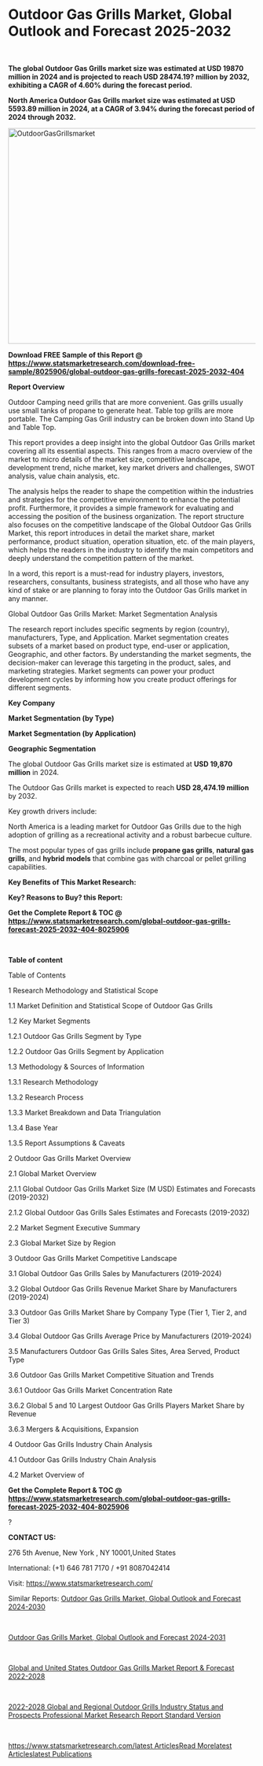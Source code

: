 <h1>Outdoor Gas Grills Market, Global Outlook and Forecast 2025-2032</h1><br/><p><strong>The global Outdoor Gas Grills market size was estimated at USD 19870 million in 2024 and is projected to reach USD 28474.19? million by 2032, exhibiting a <strong>CAGR</strong> of 4.60% during the forecast period.</strong></p>
 
 
 
 <p><strong>North America Outdoor Gas Grills market size was estimated at USD 5593.89 million in 2024, at a <strong>CAGR</strong> of 3.94% during the forecast period of 2024 through 2032.</strong></p>
 
 
 
 <p><img alt="OutdoorGasGrillsmarket" src="https://www.grandresearchstore.com/assets/report-images/OutdoorGasGrillsmarket.png" style="width: 730px; height: 438px;" /></p>
 
 
 
 <p><strong>Download FREE Sample of this Report @ <a href="https://www.statsmarketresearch.com/download-free-sample/8025906/global-outdoor-gas-grills-forecast-2025-2032-404">https://www.statsmarketresearch.com/download-free-sample/8025906/global-outdoor-gas-grills-forecast-2025-2032-404</a></strong></p>
 
 
 
 <p><strong>Report Overview</strong></p>
 
 
 
 <p>Outdoor Camping need grills that are more convenient. Gas grills usually use small tanks of propane to generate heat. Table top grills are more portable. The Camping Gas Grill industry can be broken down into Stand Up and Table Top.</p>
 
 
 
 <p>This report provides a deep insight into the global Outdoor Gas Grills market covering all its essential aspects. This ranges from a macro overview of the market to micro details of the market size, competitive landscape, development trend, niche market, key market drivers and challenges, SWOT analysis, value chain analysis, etc.</p>
 
 
 
 <p>The analysis helps the reader to shape the competition within the industries and strategies for the competitive environment to enhance the potential profit. Furthermore, it provides a simple framework for evaluating and accessing the position of the business organization. The report structure also focuses on the competitive landscape of the Global Outdoor Gas Grills Market, this report introduces in detail the market share, market performance, product situation, operation situation, etc. of the main players, which helps the readers in the industry to identify the main competitors and deeply understand the competition pattern of the market.</p>
 
 
 
 <p>In a word, this report is a must-read for industry players, investors, researchers, consultants, business strategists, and all those who have any kind of stake or are planning to foray into the Outdoor Gas Grills market in any manner.</p>
 
 
 
 <p>Global Outdoor Gas Grills Market: Market Segmentation Analysis</p>
 
 
 
 <p>The research report includes specific segments by region (country), manufacturers, Type, and Application. Market segmentation creates subsets of a market based on product type, end-user or application, Geographic, and other factors. By understanding the market segments, the decision-maker can leverage this targeting in the product, sales, and marketing strategies. Market segments can power your product development cycles by informing how you create product offerings for different segments.</p>
 
 
 
 <p><strong>Key Company</strong></p>
 
 
 
 <p><strong>Market Segmentation (by Type)</strong></p>
 
 
 
 <p><strong>Market Segmentation (<strong>by Application</strong>)</strong></p>
 
 
 
 <p><strong>Geographic Segmentation</strong></p>
 
 
 
 <p>The global Outdoor Gas Grills market size is estimated at <strong>USD 19,870 million</strong> in 2024.</p>
 
 
 
 <p>The Outdoor Gas Grills market is expected to reach <strong>USD 28,474.19 million</strong> by 2032.</p>
 
 
 
 <p>Key growth drivers include:</p>
 
 
 
 <p>North America is a leading market for Outdoor Gas Grills due to the high adoption of grilling as a recreational activity and a robust barbecue culture.</p>
 
 
 
 <p>The most popular types of gas grills include <strong>propane gas grills</strong>, <strong>natural gas grills</strong>, and <strong>hybrid models</strong> that combine gas with charcoal or pellet grilling capabilities.</p>
 
 
 
 <p><strong>Key Benefits of This Market Research:</strong></p>
 
 
 
 <p><strong>Key? <strong>Reasons to Buy</strong>? this Report:</strong></p>
 
 
 
 <div><b>Get the Complete Report & TOC @ <a href="https://www.statsmarketresearch.com/global-outdoor-gas-grills-forecast-2025-2032-404-8025906">https://www.statsmarketresearch.com/global-outdoor-gas-grills-forecast-2025-2032-404-8025906</a></b></div>
 
 
 
 <p><br />
 
 <b>Table of content</b></p>
 
 
 
 <p>Table of Contents<br />
 
 1 Research Methodology and Statistical Scope<br />
 
 1.1 Market Definition and Statistical Scope of Outdoor Gas Grills<br />
 
 1.2 Key Market Segments<br />
 
 1.2.1 Outdoor Gas Grills Segment by Type<br />
 
 1.2.2 Outdoor Gas Grills Segment by Application<br />
 
 1.3 Methodology & Sources of Information<br />
 
 1.3.1 Research Methodology<br />
 
 1.3.2 Research Process<br />
 
 1.3.3 Market Breakdown and Data Triangulation<br />
 
 1.3.4 Base Year<br />
 
 1.3.5 Report Assumptions & Caveats<br />
 
 2 Outdoor Gas Grills Market Overview<br />
 
 2.1 Global Market Overview<br />
 
 2.1.1 Global Outdoor Gas Grills Market Size (M USD) Estimates and Forecasts (2019-2032)<br />
 
 2.1.2 Global Outdoor Gas Grills Sales Estimates and Forecasts (2019-2032)<br />
 
 2.2 Market Segment Executive Summary<br />
 
 2.3 Global Market Size by Region<br />
 
 3 Outdoor Gas Grills Market Competitive Landscape<br />
 
 3.1 Global Outdoor Gas Grills Sales by Manufacturers (2019-2024)<br />
 
 3.2 Global Outdoor Gas Grills Revenue Market Share by Manufacturers (2019-2024)<br />
 
 3.3 Outdoor Gas Grills Market Share by Company Type (Tier 1, Tier 2, and Tier 3)<br />
 
 3.4 Global Outdoor Gas Grills Average Price by Manufacturers (2019-2024)<br />
 
 3.5 Manufacturers Outdoor Gas Grills Sales Sites, Area Served, Product Type<br />
 
 3.6 Outdoor Gas Grills Market Competitive Situation and Trends<br />
 
 3.6.1 Outdoor Gas Grills Market Concentration Rate<br />
 
 3.6.2 Global 5 and 10 Largest Outdoor Gas Grills Players Market Share by Revenue<br />
 
 3.6.3 Mergers & Acquisitions, Expansion<br />
 
 4 Outdoor Gas Grills Industry Chain Analysis<br />
 
 4.1 Outdoor Gas Grills Industry Chain Analysis<br />
 
 4.2 Market Overview of</p>
 
 
 
 <div><b>Get the Complete Report & TOC @ <a href="https://www.statsmarketresearch.com/global-outdoor-gas-grills-forecast-2025-2032-404-8025906">https://www.statsmarketresearch.com/global-outdoor-gas-grills-forecast-2025-2032-404-8025906</a></b></div>
 
 
 
 <p>? </p>
 
 
 
 <p><b>CONTACT US:</b><br />
 
 276 5th Avenue, New York , NY 10001,United States<br />
 
 International: (+1) 646 781 7170 / +91 8087042414<br />
 
 Visit: <a href="https://www.statsmarketresearch.com/">https://www.statsmarketresearch.com/</a><br />
 
 Similar Reports: <a href="https://www.statsmarketresearch.com/global-outdoor-gas-grills-forecast-2025-2032-404-8025906">Outdoor Gas Grills Market, Global Outlook and Forecast 2024-2030</a><br />
 
 <br />
 
 <a href="https://www.statsmarketresearch.com/global-outdoor-gas-grills-forecast-2025-2032-404-8025906">Outdoor Gas Grills Market, Global Outlook and Forecast 2024-2031</a><br />
 
 <br />
 
 <a href="https://www.statsmarketresearch.com/global-outdoor-gas-grills-forecast-2025-2032-404-8025906">Global and United States Outdoor Gas Grills Market Report & Forecast 2022-2028</a><br />
 
 <br />
 
 <a href="https://www.statsmarketresearch.com/global-outdoor-gas-grills-forecast-2025-2032-404-8025906">2022-2028 Global and Regional Outdoor Grills Industry Status and Prospects Professional Market Research Report Standard Version</a><br />
 
 <br />
 
 <a href="https://gyeongbokgung.com">https://www.statsmarketresearch.com/</a><a href="https://hallyeomaritime.com">latest Articles</a><a href="https://jingwansa.com">Read More</a><a href="https://nguoiviet.jp/">latest Articles</a><a href="https://www.intelmarketresearch.com/">latest Publications</a></p>